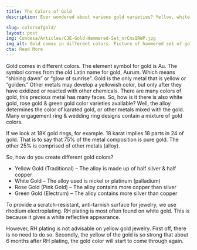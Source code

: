 ```yaml
---
title: The Colors of Gold
description: Ever wondered about various gold varieties? Yellow, white, rose & green? Colors of Gold explains the many faces of this wonderful metal.

slug: colorsofgold/
layout: post
img: Condesa/Articles/CJE-Gold-Hammered-Set_nrCmsQRWP.jpg
img_alt: Gold comes in different colors. Picture of hammered set of gold rings.
cta: Read More
---
```

Gold comes in different colors. The element symbol for gold is Au. The symbol comes from the old Latin name for gold, Aurum. Which means “shining dawn” or “glow of sunrise”. Gold is the only metal that is yellow or “golden.” Other metals may develop a yellowish color, but only after they have oxidized or reacted with other chemicals. There are many colors of gold, this precious metal has many faces.
So, how is it there is also white gold, rose gold & green gold color varieties available? Well, the alloy determines the color of karated gold, or other metals mixed with the gold. Many engagement ring & wedding ring designs contain a mixture of gold colors.

If we look at 18K gold rings, for example. 18 karat implies 18 parts in 24 of gold. That is to say that 75% of the metal composition is pure gold. The other 25% is comprised of other metals (alloy).

So, how do you create different gold colors?

- Yellow Gold (Traditional) – The alloy is made up of half silver & half copper
- White Gold – The alloy used is nickel or platinum (palladium)
- Rose Gold (Pink Gold) – The alloy contains more copper than silver
- Green Gold (Electrum) – The alloy contains more silver than copper

To provide a scratch-resistant, anti-tarnish surface for jewelry, we use rhodium electroplating. RH plating is most often found on white gold. This is because it gives a white reflective appearance.

However, RH plating is not advisable on yellow gold jewelry. First off, there is no need to do so. Secondly, the yellow of the gold is so strong that about 6 months after RH plating, the gold color will start to come through again.